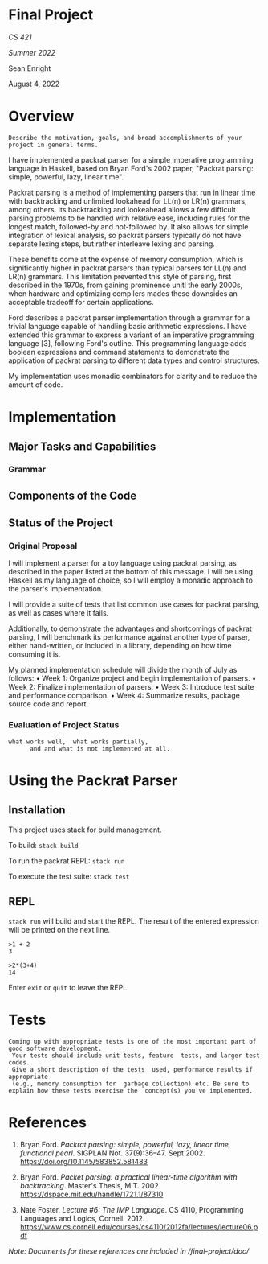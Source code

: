 # Final Project
*CS 421*

*Summer 2022*

Sean Enright

August 4, 2022


# Overview
```
Describe the motivation, goals, and broad accomplishments of your project in general terms.
```
I have implemented a packrat parser for a simple imperative programming language in Haskell, based on Bryan Ford's 2002 paper, "Packrat parsing: simple, powerful, lazy, linear time".

Packrat parsing is a method of implementing parsers that run in linear time with backtracking and unlimited lookahead for LL(n) or LR(n) grammars, among others. Its backtracking and lookeahead allows a few difficult parsing problems to be handled with relative ease, including rules for the longest match, followed-by and not-followed by. It also allows for simple integration of lexical analysis, so packrat parsers typically do not have separate lexing steps, but rather interleave lexing and parsing.

These benefits come at the expense of memory consumption, which is significantly higher in packrat parsers than typical parsers for LL(n) and LR(n) grammars. This limitation prevented this style of parsing, first described in the 1970s, from gaining prominence unitl the early 2000s, when hardware and optimizing compilers mades these downsides an acceptable tradeoff for certain applications.

Ford describes a packrat parser implementation through a grammar for a trivial language capable of handling basic arithmetic expressions. I have extended this grammar to express a variant of an imperative programming language [3], following Ford's outline. This programming language adds boolean expressions and command statements to demonstrate the application of packrat parsing to different data types and control structures.

My implementation uses monadic combinators for clarity and to reduce the amount of code.



# Implementation

## Major Tasks and Capabilities

### Grammar

## Components of the Code


## Status of the Project

### Original Proposal
I will implement a parser for a toy language using packrat parsing, as described in the paper listed at the bottom of this message. I will be using Haskell as my language of choice, so I will employ a monadic approach to the parser's implementation.

I will provide a suite of tests that list common use cases for packrat parsing, as well as cases where it fails.

Additionally, to demonstrate the advantages and shortcomings of packrat parsing, I will benchmark its performance against another type of parser, either hand-written, or included in a library, depending on how time consuming it is.

My planned implementation schedule will divide the month of July as follows:
• Week 1: Organize project and begin implementation of parsers.
• Week 2: Finalize implementation of parsers.
• Week 3: Introduce test suite and performance comparison.
• Week 4: Summarize results, package source code and report.

### Evaluation of Project Status
```
what works well,  what works partially,
      and and what is not implemented at all.
```


# Using the Packrat Parser
## Installation
This project uses stack for build management.

To build: `stack build`

To run the packrat REPL: `stack run`

To execute the test suite: `stack test`

## REPL
`stack run` will build and start the REPL. The result of the entered expression will be printed on the next line.

```
>1 + 2
3
```

```
>2*(3+4)
14
```

Enter `exit` or `quit` to leave the REPL.


# Tests
```
Coming up with appropriate tests is one of the most important part of  good software development. 
 Your tests should include unit tests, feature  tests, and larger test codes.
 Give a short description of the tests  used, performance results if appropriate 
 (e.g., memory consumption for  garbage collection) etc. Be sure to explain how these tests exercise the  concept(s) you've implemented.
 ```


# References
1. Bryan Ford. *Packrat parsing: simple, powerful, lazy, linear time, functional pearl*. SIGPLAN Not. 37(9):36–47. Sept 2002. https://doi.org/10.1145/583852.581483
   
2. Bryan Ford. *Packet parsing: a practical linear-time algorithm with backtracking*. Master's Thesis, MIT. 2002. https://dspace.mit.edu/handle/1721.1/87310
   
3. Nate Foster. *Lecture #6: The IMP Language*. CS 4110, Programming Languages and Logics, Cornell. 2012. https://www.cs.cornell.edu/courses/cs4110/2012fa/lectures/lecture06.pdf

*Note: Documents for these references are included in /final-project/doc/*